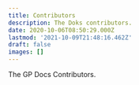 ```yaml
---
title: Contributors
description: The Doks contributors.
date: 2020-10-06T08:50:29.000Z
lastmod: '2021-10-09T21:48:16.462Z'
draft: false
images: []
---
```


The GP Docs Contributors.
